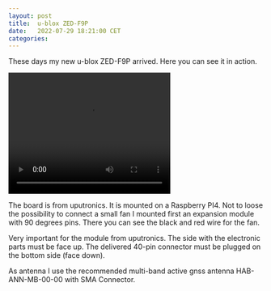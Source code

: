 ```yaml
---
layout: post
title:  u-blox ZED-F9P
date:   2022-07-29 18:21:00 CET
categories:
---
```



These days my new u-blox ZED-F9P arrived.
Here you can see it in action.


<video width="320" height="240" controls>
  <source src="/images/20220729_114006.mp4" type="video/mp4">
</video>

The board is from uputronics. It is mounted on a Raspberry PI4. Not to loose the possibility to connect a small fan I mounted first an expansion module with 90 degrees pins. There you can see the black and red wire for the fan.

Very important for the module from uputronics. The side with the electronic parts must be face up. The delivered 40-pin connector must be plugged on the bottom side (face down).

As antenna I use the recommended multi-band active gnss antenna HAB-ANN-MB-00-00 with SMA Connector.
